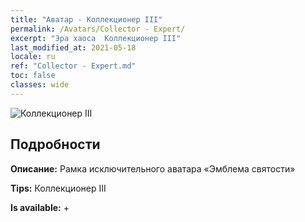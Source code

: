 ```yaml
---
title: "Аватар - Коллекционер III"
permalink: /Avatars/Collector - Expert/
excerpt: "Эра хаоса  Коллекционер III"
last_modified_at: 2021-05-18
locale: ru
ref: "Collector - Expert.md"
toc: false
classes: wide
---
```

 ![Коллекционер III](/images/a/avatarFrame_59.png)

## Подробности

 **Описание:** Рамка исключительного аватара «Эмблема святости» 

 **Tips:** Коллекционер III 

 **Is available:**  + 

